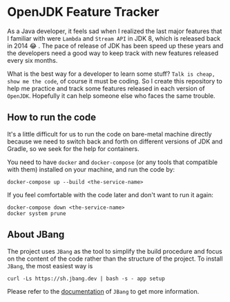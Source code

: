 # OpenJDK Feature Tracker

As a Java developer, it feels sad when I realized the last major features that I familiar with were `Lambda` and `Stream API` in JDK 8, which is released back in 2014 :joy: . The pace of release of JDK has been speed up these years and the developers need a good way to keep track with new features released every six months.

What is the best way for a developer to learn some stuff? `Talk is cheap, show me the code`, of course it must be coding. So I create this repository to help me practice and track some features released in each version of `OpenJDK`. Hopefully it can help someone else who faces the same trouble.

## How to run the code

It's a little difficult for us to run the code on bare-metal machine directly because we need to switch back and forth on different versions of JDK and Gradle, so we seek for the help for containers.

You need to have `docker` and `docker-compose` (or any tools that compatible with them) installed on your machine, and run the code by:

```shell
docker-compose up --build <the-service-name>
```

If you feel comfortable with the code later and don't want to run it again:

```shell
docker-compose down <the-service-name>
docker system prune
```

## About JBang

The project uses `JBang` as the tool to simplify the build procedure and focus on the content of the code rather than the structure of the project. To install `JBang`, the most easiest way is

```shell
curl -Ls https://sh.jbang.dev | bash -s - app setup
```

Please refer to the [documentation](https://www.jbang.dev/documentation/guide/latest/index.html) of `JBang` to get more information.